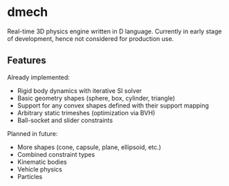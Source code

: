dmech
=====
Real-time 3D physics engine written in D language. Currently in early stage of development, hence not considered for production use.

Features
--------
Already implemented:
* Rigid body dynamics with iterative SI solver
* Basic geometry shapes (sphere, box, cylinder, triangle)
* Support for any convex shapes defined with their support mapping
* Arbitrary static trimeshes (optimization via BVH)
* Ball-socket and slider constraints

Planned in future:
* More shapes (cone, capsule, plane, ellipsoid, etc.)
* Combined constraint types
* Kinematic bodies
* Vehicle physics
* Particles


